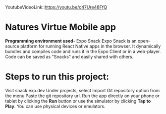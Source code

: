 YoutubeVideoLink::https://youtu.be/c47Ure48FfQ

# Natures Virtue Mobile app
**Programming environment used**- Expo Snack
Expo Snack is an open-source platform for running React Native apps in the browser. It dynamically bundles and compiles code and runs it in the Expo Client or in a web-player. Code can be saved as "Snacks" and easily shared with others. 

# Steps to run this project:
Visit snack.exp.dev
Under projects, select Import Git repository option from the menu
Paste the git repository url.
Run the app directly on your phone or tablet by clicking the **Run** button or use the simulator by clicking **Tap to Play**. 
You can use physical devices or emulators.
